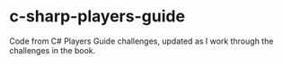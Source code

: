 # c-sharp-players-guide
Code from C# Players Guide challenges, updated as I work through the challenges in the book.

